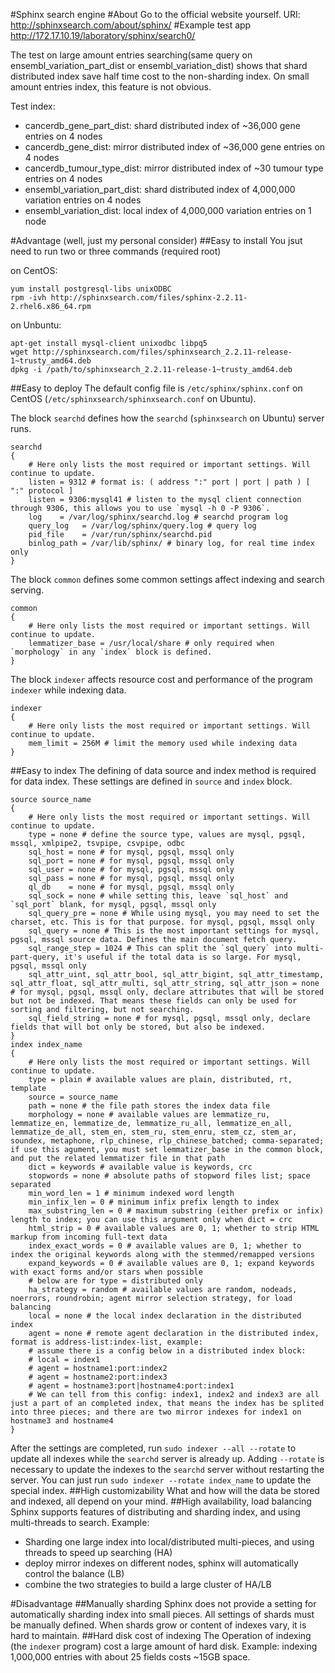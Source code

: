 #Sphinx search engine
#About
Go to the official website yourself. 
URI: http://sphinxsearch.com/about/sphinx/
#Example test app
http://172.17.10.19/laboratory/sphinx/search0/

The test on large amount entries searching(same query on ensembl_variation_part_dist or ensembl_variation_dist) shows that shard distributed index save half time cost to the non-sharding index. On small amount entries index, this feature is not obvious.

Test index:
- cancerdb_gene_part_dist: shard distributed index of ~36,000 gene entries on 4 nodes
- cancerdb_gene_dist: mirror distributed index of ~36,000 gene entries on 4 nodes
- cancerdb_tumour_type_dist: mirror distributed index of ~30 tumour type entries on 4 nodes
- ensembl_variation_part_dist: shard distributed index of 4,000,000 variation entries on 4 nodes
- ensembl_variation_dist: local index of 4,000,000 variation entries on 1 node

#Advantage (well, just my personal consider)
##Easy to install
You jsut need to run two or three commands (required root)

on CentOS:
```
yum install postgresql-libs unixODBC
rpm -ivh http://sphinxsearch.com/files/sphinx-2.2.11-2.rhel6.x86_64.rpm
```
on Unbuntu:
```
apt-get install mysql-client unixodbc libpq5
wget http://sphinxsearch.com/files/sphinxsearch_2.2.11-release-1~trusty_amd64.deb
dpkg -i /path/to/sphinxsearch_2.2.11-release-1~trusty_amd64.deb
```
##Easy to deploy
The default config file is `/etc/sphinx/sphinx.conf` on CentOS (`/etc/sphinxsearch/sphinxsearch.conf` on Ubuntu).

The block `searchd` defines how the `searchd` (`sphinxsearch` on Ubuntu) server runs.
```
searchd
{
    # Here only lists the most required or important settings. Will continue to update.
    listen = 9312 # format is: ( address ":" port | port | path ) [ ":" protocol ]
    listen = 9306:mysql41 # listen to the mysql client connection through 9306, this allows you to use `mysql -h 0 -P 9306`.
    log    = /var/log/sphinx/searchd.log # searchd program log
    query_log   = /var/log/sphinx/query.log # query log
    pid_file    = /var/run/sphinx/searchd.pid
    binlog_path = /var/lib/sphinx/ # binary log, for real time index only
}
```
The block `common` defines some common settings affect indexing and search serving.
```
common
{
    # Here only lists the most required or important settings. Will continue to update.
    lemmatizer_base = /usr/local/share # only required when `morphology` in any `index` block is defined.
}
```
The block `indexer` affects resource cost and performance of the program `indexer` while indexing data.
```
indexer
{
    # Here only lists the most required or important settings. Will continue to update.
    mem_limit = 256M # limit the memory used while indexing data
}
```
##Easy to index
The defining of data source and index method is required for data index. These settings are defined in `source` and `index` block.
```
source source_name
{
    # Here only lists the most required or important settings. Will continue to update.
    type = none # define the source type, values are mysql, pgsql, mssql, xmlpipe2, tsvpipe, csvpipe, odbc
    sql_host = none # for mysql, pgsql, mssql only
    sql_port = none # for mysql, pgsql, mssql only
    sql_user = none # for mysql, pgsql, mssql only
    sql_pass = none # for mysql, pgsql, mssql only
    ql_db    = none # for mysql, pgsql, mssql only
    sql_sock = none # while setting this, leave `sql_host` and `sql_port` blank, for mysql, pgsql, mssql only
    sql_query_pre = none # While using mysql, you may need to set the charset, etc. This is for that purpose. for mysql, pgsql, mssql only
    sql_query = none # This is the most important settings for mysql, pgsql, mssql source data. Defines the main document fetch query.
    sql_range_step = 1024 # This can split the `sql_query` into multi-part-query, it's useful if the total data is so large. For mysql, pgsql, mssql only
    sql_attr_uint, sql_attr_bool, sql_attr_bigint, sql_attr_timestamp, sql_attr_float, sql_attr_multi, sql_attr_string, sql_attr_json = none # for mysql, pgsql, mssql only, declare attributes that will be stored but not be indexed. That means these fields can only be used for sorting and filtering, but not searching.
    sql_field_string = none # for mysql, pgsql, mssql only, declare fields that will bot only be stored, but also be indexed.    
}
index index_name
{
    # Here only lists the most required or important settings. Will continue to update.
    type = plain # available values are plain, distributed, rt, template
    source = source_name
    path = none # the file path stores the index data file
    morphology = none # available values are lemmatize_ru, lemmatize_en, lemmatize_de, lemmatize_ru_all, lemmatize_en_all, lemmatize_de_all, stem_en, stem_ru, stem_enru, stem_cz, stem_ar, soundex, metaphone, rlp_chinese, rlp_chinese_batched; comma-separated; if use this agument, you must set lemmatizer_base in the common block, and put the related lemmatizer file in that path
    dict = keywords # available value is keywords, crc
    stopwords = none # absolute paths of stopword files list; space separated
    min_word_len = 1 # minimum indexed word length
    min_infix_len = 0 # minimum infix prefix length to index
    max_substring_len = 0 # maximum substring (either prefix or infix) length to index; you can use this argument only when dict = crc
    html_strip = 0 # available values are 0, 1; whether to strip HTML markup from incoming full-text data
    index_exact_words = 0 # available values are 0, 1; whether to index the original keywords along with the stemmed/remapped versions
    expand_keywords = 0 # available values are 0, 1; expand keywords with exact forms and/or stars when possible
    # below are for type = distributed only
    ha_strategy = random # available values are random, nodeads, noerrors, roundrobin; agent mirror selection strategy, for load balancing
    local = none # the local index declaration in the distributed index
    agent = none # remote agent declaration in the distributed index, format is address-list:index-list, example:
    # assume there is a config below in a distributed index block:
    # local = index1
    # agent = hostname1:port:index2
    # agent = hostname2:port:index3
    # agent = hostname3:port|hostname4:port:index1
    # We can tell from this config: index1, index2 and index3 are all just a part of an completed index, that means the index has be splited into three pieces; and there are two mirror indexes for index1 on hostname3 and hostname4
}
```
After the settings are completed, run `sudo indexer --all --rotate` to update all indexes while the `searchd` server is already up. Adding `--rotate` is necessary to update the indexes to the `searchd` server without restarting the server. You can just run `sudo indexer --rotate index_name` to update the special index.
##High customizability
What and how will the data be stored and indexed, all depend on your mind.
##High availability, load balancing
Sphinx supports features of distributing and sharding index, and using multi-threads to search. Example:
- Sharding one large index into local/distributed multi-pieces, and using threads to speed up searching (HA)
- deploy mirror indexes on different nodes, sphinx will automatically control the balance (LB)
- combine the two strategies to build a large cluster of HA/LB

#Disadvantage
##Manually sharding
Sphinx does not provide a setting for automatically sharding index into small pieces. All settings of shards must be manually defined. When shards grow or content of indexes vary, it is hard to maintain.
##Hard disk cost of indexing
The Operation of indexing (the `indexer` program) cost a large amount of hard disk. Example: indexing 1,000,000 entries with about 25 fields costs ~15GB space.
